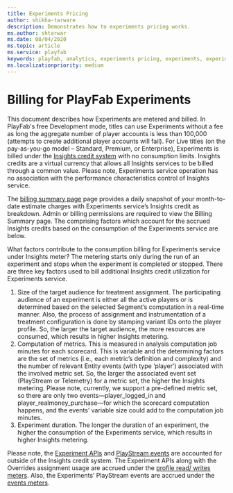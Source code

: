 ```yaml
---
title: Experiments Pricing
author: shikha-tarware
description: Demonstrates how to experiments pricing works.
ms.author: shtarwar
ms.date: 08/04/2020
ms.topic: article
ms.service: playfab
keywords: playfab, analytics, experiments pricing, experiments, experimentation 
ms.localizationpriority: medium
---
```


# Billing for PlayFab Experiments

This document describes how Experiments are metered and billed. In PlayFab's free Development mode, titles can use Experiments without a fee as long the aggregate number of player accounts is less than 100,000 (attempts to create additional player accounts will fail). For Live titles (on the pay-as-you-go model – Standard, Premium, or Enterprise), Experiments is billed under the [Insights credit system](../../../features/pricing/Meters/meters.md#insights) with no consumption limits. Insights credits are a virtual currency that allows all Insights services to be billed through a common value. Please note, Experiments service operation has no association with the performance characteristics control of Insights service.

The [billing summary page](../../../features/pricing/billingDetails.md) page provides a daily snapshot of your month-to-date estimate charges with Experiments service’s Insights credit as breakdown. Admin or billing permissions are required to view the Billing Summary page. The comprising factors which account for the accrued Insights credits based on the consumption of the Experiments service are below. 

What factors contribute to the consumption billing for Experiments service under Insights meter?
The metering starts only during the run of an experiment and stops when the experiment is completed or stopped. There are three key factors used to bill additional Insights credit utilization for Experiments service. 
1.	Size of the target audience for treatment assignment. The participating audience of an experiment is either all the active players or is determined based on the selected Segment’s computation in a real-time manner. Also, the process of assignment and instrumentation of a treatment configuration is done by stamping variant IDs onto the player profile. So, the larger the target audience, the more resources are consumed, which results in higher Insights metering. 
2.	Computation of metrics. This is measured in analysis computation job minutes for each scorecard. This is variable and the determining factors are the set of metrics (i.e., each metric’s definition and complexity) and the number of relevant Entity events (with type ‘player’) associated with the involved metric set. So, the larger the associated event set (PlayStream or Telemetry) for a metric set, the higher the Insights metering. Please note, currently, we support a pre-defined metric set, so there are only two events—player_logged_in and player_realmoney_purchase—for which the scorecard computation happens, and the events’ variable size could add to the computation job minutes. 
3.	Experiment duration. The longer the duration of an experiment, the higher the consumption of the Experiments service, which results in higher Insights metering. 

Please note, the [Experiment APIs](/rest/api/playfab/experimentation/experimentation) and [PlayStream events](../../../api-references/events/index.md) are accounted for outside of the Insights credit system. The Experiment APIs along with the Overrides assignment usage are accrued under the [profile read/ writes meters](../../../features/pricing/Meters/meters.md#profile). Also, the Experiments’ PlayStream events are accrued under the [events meters](../../../features/pricing/Meters/meters.md#events). 
